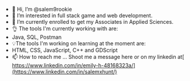 - 👋 Hi, I’m @salem9rookie
- 👀 I’m interested in full stack game and web development.
- 🌱 I’m currently enrolled to get my Associates in Applied Sciences.
- 👌 The tools I'm currently working with are:
- Java, SQL, Postman
- 💡The tools I'm working on learning at the moment are:
- HTML, CSS, JavaScript, C++ and GDScript
- 📫 How to reach me ... Shoot me a message here or on my linkedin at[ https://www.linkedin.com/in/emily-h-48168323a/](https://www.linkedin.com/in/salemxhunt/)

<!---
salem9rookie/salem9rookie is a ✨ special ✨ repository because its `README.md` (this file) appears on your GitHub profile.
You can click the Preview link to take a look at your changes.
--->

